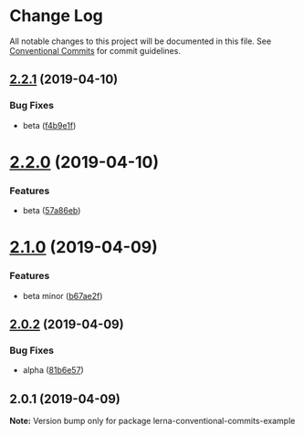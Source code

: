 # Change Log

All notable changes to this project will be documented in this file.
See [Conventional Commits](https://conventionalcommits.org) for commit guidelines.

## [2.2.1](https://github.com/nodkz/lerna-conventional-commits-example/compare/v2.2.0...v2.2.1) (2019-04-10)


### Bug Fixes

* beta ([f4b9e1f](https://github.com/nodkz/lerna-conventional-commits-example/commit/f4b9e1f))





# [2.2.0](https://github.com/nodkz/lerna-conventional-commits-example/compare/v2.1.0...v2.2.0) (2019-04-10)


### Features

* beta ([57a86eb](https://github.com/nodkz/lerna-conventional-commits-example/commit/57a86eb))





# [2.1.0](https://github.com/nodkz/lerna-conventional-commits-example/compare/v2.0.2...v2.1.0) (2019-04-09)


### Features

* beta minor ([b67ae2f](https://github.com/nodkz/lerna-conventional-commits-example/commit/b67ae2f))





## [2.0.2](https://github.com/nodkz/lerna-conventional-commits-example/compare/v2.0.1...v2.0.2) (2019-04-09)


### Bug Fixes

* alpha ([81b6e57](https://github.com/nodkz/lerna-conventional-commits-example/commit/81b6e57))





## 2.0.1 (2019-04-09)

**Note:** Version bump only for package lerna-conventional-commits-example
